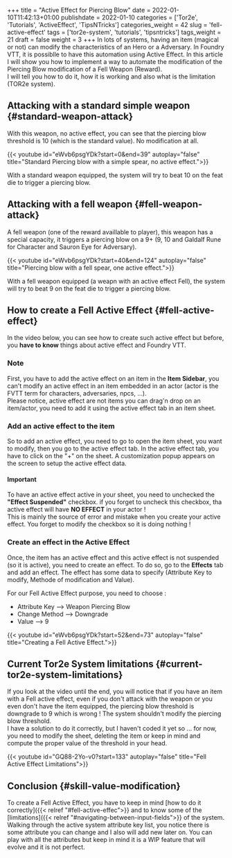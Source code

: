 +++
title = "Active Effect for Piercing Blow"
date = 2022-01-10T11:42:13+01:00
publishdate = 2022-01-10
categories = ['Tor2e', 'Tutorials', 'ActiveEffect', 'TipsNTricks']
categories_weight = 42
slug = 'fell-active-effect'
tags = ['tor2e-system', 'tutorials', 'tipsntricks']
tags_weight = 21
draft = false
weight = 3
+++
In lots of systems, having an item (magical or not) can modify the characteristics of an Hero or a Adversary. In Foundry VTT, it is possiblle to have this automation using Active Effect. In this article I will show you how to implement a way to automate the modification of the Piercing Blow modification of a Fell Weapon (Reward).  
I will tell you how to do it, how it is working and also what is the limitation (TOR2e system).

## Attacking with a standard simple weapon {#standard-weapon-attack}

With this weapon, no active effect, you can see that the piercing blow threshold is 10 (which is the standard value). No modification at all.

{{< youtube id="eWvb6psgYDk?start=0&end=39" autoplay="false" title="Standard Piercing blow with a simple spear, no active effect.">}}

With a standard weapon equipped, the system will try to beat 10 on the feat die to trigger a piercing blow.

## Attacking with a fell weapon {#fell-weapon-attack}

A fell weapon (one of the reward availlable to player), this weapon has a special capacity, it triggers a piercing blow on a 9+ (9, 10 and Galdalf Rune for Character and Sauron Eye for Adversary).

{{< youtube id="eWvb6psgYDk?start=40&end=124" autoplay="false" title="Piercing blow with a fell spear, one active effect.">}}

With a fell weapon equipped (a weapn with an active effect Fell), the system will try to beat 9 on the feat die to trigger a piercing blow.

## How to create a Fell Active Effect {#fell-active-effect}

In the video below, you can see how to create such active effect but before, you **have to know** things about active effect and Foundry VTT.

### Note

First, you have to add the active effect on an item in the **Item Sidebar**, you can't modify an active effect in an item embedded in an actor (actor is the FVTT term for characters, adversaries, npcs, ...).  
Please notice, active effect are not items you can drag'n drop on an item/actor, you need to add it using the active effect tab in an item sheet.

### Add an active effect to the item

So to add an active effect, you need to go to open the item sheet, you want to modify, then you go to the active effect tab. In the active effect tab, you have to click on the "+" on the sheet. A customization popup appears on the screen to setup the active effect data.

#### Important

To have an active effect active in your sheet, you need to unchecked the **"Effect Suspended"** checkbox. if you forget to uncheck this checkbox, tha active effect will have **NO EFFECT** in your actor !  
This is mainly the source of error and mistake when you create your active effect. You forget to modify the checkbox so it is doing nothing !

### Create an effect in the Active Effect

Once, the item has an active effect and this active effect is not suspended (so it is active), you need to create an effect. To do so, go to the **Effects** tab and add an effect. The effect has some data to specify (Attribute Key to modify, Methode of modification and Value).

For our Fell Active Effect purpose, you need to choose :

* Attribute Key --> Weapon Piercing Blow
* Change Method --> Downgrade
* Value --> 9

{{< youtube id="eWvb6psgYDk?start=52&end=73" autoplay="false" title="Creating a Fell Active Effect.">}}

## Current Tor2e System limitations {#current-tor2e-system-limitations}

If you look at the video until the end, you will notice that if you have an item with a Fell active effect, even if you don't attack with the weapon or you even don't have the item equipped, the piercing blow threshold is downgrade to 9 which is wrong ! The system shouldn't modify the piercing blow threshold.  
I have a solution to do it correctly, but I haven't coded it yet so ... for now, you need to modify the sheet, deleting the item or keep in mind and compute the proper value of the threshold in your head.

{{< youtube id="GQ88-2Yo-v0?start=133" autoplay="false" title="Fell Active Effect Limitations">}}

## Conclusion {#skill-value-modification}

To create a Fell Active Effect, you have to keep in mind [how to do it correctly]({{< relref "#fell-active-effec">}} and to know some of the [limitations]({{< relref "#navigating-between-input-fields">}} of the system.  
Walking through the active system attribute key list, you notice there is some attribute you can change and I also will add new later on. You can play with all the attributes but keep in mind it is a WIP feature that will evolve and it is not perfect.
